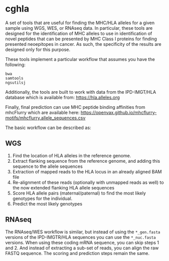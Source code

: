 # cghla

A set of tools that are useful for finding the MHC/HLA alleles for a given
sample using WGS, WES, or RNAseq data. In particular, these tools are designed for
the identification of MHC alleles to use in identification of novel peptides that can
be presented by MHC Class I proteins for finding presented neoepitopes in cancer.
As such, the specificity of the results are designed only for this purpose.

These tools implement a particular workflow that assumes you have the following:

    bwa
    samtools
    ngsutilsj

Additionally, the tools are built to work with data from the IPD-IMGT/HLA database
which is available from: https://hla.alleles.org

Finally, final prediction can use MHC peptide binding affinities from mhcFlurry which
are available here: https://openvax.github.io/mhcflurry-motifs/mhcflurry.allele_sequences.csv

The basic workflow can be described as:

## WGS
1) Find the location of HLA alleles in the reference genome.
2) Extract flanking sequence from the reference genome, and adding this sequence
   to the allele sequences
3) Extraction of mapped reads to the HLA locus in an already aligned BAM file
4) Re-alignment of these reads (optionally with unmapped reads as well) to the 
   now extended flanking HLA allele sequences
5) Score HLA allele pairs (maternal/paternal) to find the most likely genotypes
   for the individual.
6) Predict the most likely genotypes

## RNAseq
The RNAseq/WES workflow is similar, but instead of using the `*_gen.fasta` versions
of the IPD-IMGTR/HLA sequences you can use the `*_nuc.fasta` versions. When using these
coding mRNA sequence, you can skip steps 1 and 2. And instead of extracting a sub-set
of reads, you can align the raw FASTQ sequence. The scoring and prediction steps remain
the same.

